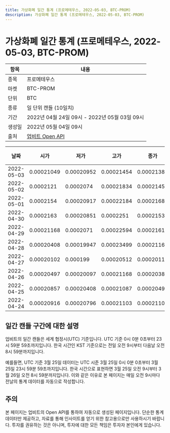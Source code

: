 ```yaml
---
title: 가상화폐 일간 통계 (프로메테우스, 2022-05-03, BTC-PROM)
description: 가상화폐 일간 통계 (프로메테우스, 2022-05-03, BTC-PROM)
---
```



가상화폐 일간 통계 (프로메테우스, 2022-05-03, BTC-PROM)
===

|항목|내용|
|--|--|
|종목|프로메테우스|
|마켓|BTC-PROM|
|단위|BTC|
|종류|일 단위 캔들 (10일치)|
|기간|2022년 04월 24일 09시 - 2022년 05월 03일 09시|
|생성일|2022년 05월 04일 09시|
|출처|[업비트 Open API](https://docs.upbit.com)|


|날짜|시가|저가|고가|종가|비고|
|--|--|--|--|--|--|
|2022-05-03|0.00021049|0.00020952|0.00021454|0.00021386|    |
|2022-05-02|0.0002121|0.0002074|0.00021834|0.00021458|    |
|2022-05-01|0.0002154|0.00020917|0.00022184|0.00021688|    |
|2022-04-30|0.0002163|0.00020851|0.0002251|0.00021537|    |
|2022-04-29|0.00021168|0.0002071|0.00022594|0.00021619|    |
|2022-04-28|0.00020408|0.00019947|0.00023499|0.00021166|    |
|2022-04-27|0.00020102|0.000199|0.00020512|0.00020116|    |
|2022-04-26|0.00020497|0.00020097|0.00021168|0.00020387|    |
|2022-04-25|0.00020857|0.00020408|0.00021087|0.00020497|    |
|2022-04-24|0.00020916|0.00020796|0.00021103|0.00021103|    |


일간 캔들 구간에 대한 설명
---


업비트의 일간 캔들은 세계 협정시(UTC) 기준입니다. 
UTC 기준 0시 0분 0초부터 23시 59분 59초까지입니다. 
한국 시간인 KST 기준으로는 전일 오전 9시부터 다음날 오전 8시 59분까지입니다. 


예를들면, UTC 기준 3월 25일 데이터는 UTC 시준 3월 25일 0시 0분 0초부터 3월 25일 23시 59분 59초까지입니다. 
한국 시간으로 표현하면 3월 25일 오전 9시부터 3월 26일 오전 8시 59분까지입니다. 
이와 같은 이유로 본 페이지는 매일 오전 9시마다 전날의 통계 데이터를 자동으로 작성합니다. 


주의
---


본 페이지는 업비트의 Open API를 통하여 자동으로 생성된 페이지입니다. 
단순한 통계 데이터만 제공하고, 자료를 통해 인사이트를 얻기 위한 참고용으로만 사용하시기 바랍니다. 
투자를 권유하는 것은 아니며, 투자에 대한 모든 책임은 투자자 본인에게 있습니다. 
